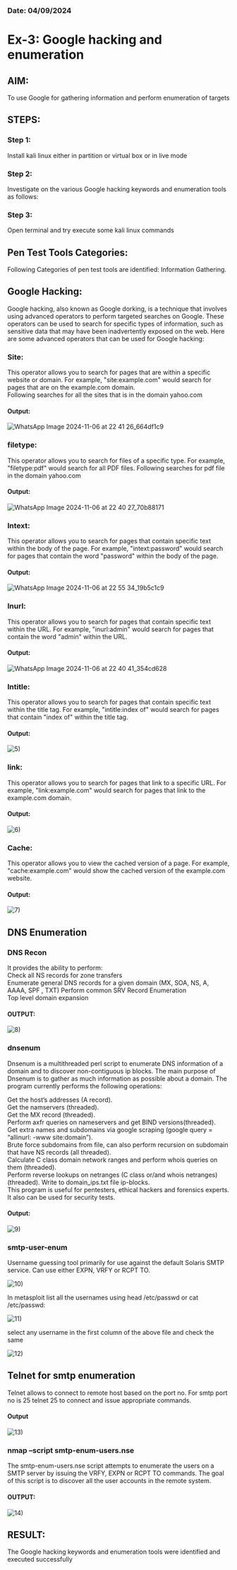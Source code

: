 ### Date: 04/09/2024
# Ex-3: Google hacking and enumeration 

## AIM:

To use Google for gathering information and perform enumeration of targets

## STEPS:

### Step 1:

Install kali linux either in partition or virtual box or in live mode

### Step 2:

Investigate on the various Google hacking keywords and enumeration tools as follows:


### Step 3:
Open terminal and try execute some kali linux commands

## Pen Test Tools Categories:  

Following Categories of pen test tools are identified:
Information Gathering.

## Google Hacking:

Google hacking, also known as Google dorking, is a technique that involves using advanced operators to perform targeted searches on Google. These operators can be used to search for specific types of information, such as sensitive data that may have been inadvertently exposed on the web. Here are some advanced operators that can be used for Google hacking:</br>

### Site: 
This operator allows you to search for pages that are within a specific website or domain. For example, "site:example.com" would search for pages that are on the example.com domain.</br>
Following searches for all the sites that is in the domain yahoo.com

#### Output:
![WhatsApp Image 2024-11-06 at 22 41 26_664df1c9](https://github.com/user-attachments/assets/3b32c072-e571-4945-ba49-f914f43f403a)



### filetype: 
This operator allows you to search for files of a specific type. For example, "filetype:pdf" would search for all PDF files.
Following searches for pdf file in the domain yahoo.com

#### Output:
![WhatsApp Image 2024-11-06 at 22 40 27_70b88171](https://github.com/user-attachments/assets/dae87367-a0a8-45b2-b1f3-feec50f5cbd5)


### Intext: 
This operator allows you to search for pages that contain specific text within the body of the page. For example, "intext:password" would search for pages that contain the word "password" within the body of the page.

#### Output:

![WhatsApp Image 2024-11-06 at 22 55 34_19b5c1c9](https://github.com/user-attachments/assets/57e80ef3-ffa3-43ba-97d6-d87150b8aaee)




### Inurl: 
This operator allows you to search for pages that contain specific text within the URL. For example, "inurl:admin" would search for pages that contain the word "admin" within the URL.

#### Output:
![WhatsApp Image 2024-11-06 at 22 40 41_354cd628](https://github.com/user-attachments/assets/d6601d9e-cd88-4b18-877b-e59ef146bf05)




### Intitle: 
This operator allows you to search for pages that contain specific text within the title tag. For example, "intitle:index of" would search for pages that contain "index of" within the title tag.

#### Output:

![5)](https://github.com/user-attachments/assets/3540cb17-cea2-4363-9f1d-720138f25eea)


### link: 
This operator allows you to search for pages that link to a specific URL. For example, "link:example.com" would search for pages that link to the example.com domain.

#### Output:

![6)](https://github.com/user-attachments/assets/aaaf006b-6c16-4fdd-909c-92cdeb721aee)




### Cache: 
This operator allows you to view the cached version of a page. For example, "cache:example.com" would show the cached version of the example.com website.</br>

#### Output:

![7)](https://github.com/user-attachments/assets/0854f6c3-991a-4ea0-8013-1cb1e2d5ad80)

 
## DNS Enumeration


### DNS Recon
It provides the ability to perform:</br>
Check all NS records for zone transfers</br>
Enumerate general DNS records for a given domain (MX, SOA, NS, A, AAAA, SPF , TXT)
Perform common SRV Record Enumeration</br>
Top level domain expansion</br>
#### OUTPUT:



![8)](https://github.com/user-attachments/assets/abe37d80-5e64-406b-9b7f-2de94862c964)




### dnsenum
Dnsenum is a multithreaded perl script to enumerate DNS information of a domain and to discover non-contiguous ip blocks. The main purpose of Dnsenum is to gather as much information as possible about a domain. The program currently performs the following operations:</br>

Get the host’s addresses (A record).</br>
Get the namservers (threaded).</br>
Get the MX record (threaded).</br>
Perform axfr queries on nameservers and get BIND versions(threaded).</br>
Get extra names and subdomains via google scraping (google query = “allinurl: -www site:domain”).</br>
Brute force subdomains from file, can also perform recursion on subdomain that have NS records (all threaded).</br>
Calculate C class domain network ranges and perform whois queries on them (threaded).</br>
Perform reverse lookups on netranges (C class or/and whois netranges) (threaded).
Write to domain_ips.txt file ip-blocks.</br>
This program is useful for pentesters, ethical hackers and forensics experts. It also can be used for security tests.</br>

#### Output:
![9)](https://github.com/user-attachments/assets/9a3d0c72-0893-4ac6-a2ca-89286c0b2c12)


### smtp-user-enum
Username guessing tool primarily for use against the default Solaris SMTP service. Can use either EXPN, VRFY or RCPT TO.</br>


![10)](https://github.com/user-attachments/assets/570ccb52-8b35-4372-ba3b-c2dbbdc87e11)

In metasploit list all the usernames using head /etc/passwd or cat /etc/passwd:</br>

![11)](https://github.com/user-attachments/assets/e01f6b7a-d822-4e3c-a022-bc84c7816789)


select any username in the first column of the above file and check the same</br>


![12)](https://github.com/user-attachments/assets/98721fc1-33ed-476f-ae21-e3154e55ec2d)


## Telnet for smtp enumeration
Telnet allows to connect to remote host based on the port no. For smtp port no is 25
telnet <host address> 25 to connect and issue appropriate commands.</br>
  
#### Output

![13)](https://github.com/user-attachments/assets/fa5bbc12-46a9-4cb9-b8c0-574a10243134)

  

### nmap –script smtp-enum-users.nse <hostname>

The smtp-enum-users.nse script attempts to enumerate the users on a SMTP server by issuing the VRFY, EXPN or RCPT TO commands. The goal of this script is to discover all the user accounts in the remote system.</br>


#### OUTPUT:
![14)](https://github.com/user-attachments/assets/18f9a285-f9b9-40fe-b1ce-7a66594e5aba)


## RESULT:
The Google hacking keywords and enumeration tools were identified and executed successfully
